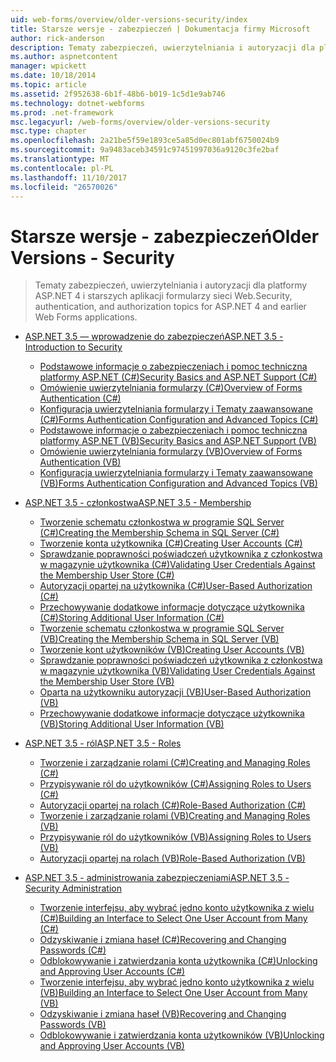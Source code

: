 ```yaml
---
uid: web-forms/overview/older-versions-security/index
title: Starsze wersje - zabezpieczeń | Dokumentacja firmy Microsoft
author: rick-anderson
description: Tematy zabezpieczeń, uwierzytelniania i autoryzacji dla platformy ASP.NET 4 i starszych aplikacji formularzy sieci Web.
ms.author: aspnetcontent
manager: wpickett
ms.date: 10/18/2014
ms.topic: article
ms.assetid: 2f952638-6b1f-48b6-b019-1c5d1e9ab746
ms.technology: dotnet-webforms
ms.prod: .net-framework
msc.legacyurl: /web-forms/overview/older-versions-security
msc.type: chapter
ms.openlocfilehash: 2a21be5f59e1893ce5a85d0ec801abf6750024b9
ms.sourcegitcommit: 9a9483aceb34591c97451997036a9120c3fe2baf
ms.translationtype: MT
ms.contentlocale: pl-PL
ms.lasthandoff: 11/10/2017
ms.locfileid: "26570026"
---
```

<a name="older-versions---security"></a><span data-ttu-id="788f1-103">Starsze wersje - zabezpieczeń</span><span class="sxs-lookup"><span data-stu-id="788f1-103">Older Versions - Security</span></span>
====================
> <span data-ttu-id="788f1-104">Tematy zabezpieczeń, uwierzytelniania i autoryzacji dla platformy ASP.NET 4 i starszych aplikacji formularzy sieci Web.</span><span class="sxs-lookup"><span data-stu-id="788f1-104">Security, authentication, and authorization topics for ASP.NET 4 and earlier Web Forms applications.</span></span>


- [<span data-ttu-id="788f1-105">ASP.NET 3.5 — wprowadzenie do zabezpieczeń</span><span class="sxs-lookup"><span data-stu-id="788f1-105">ASP.NET 3.5 - Introduction to Security</span></span>](introduction/index.md)

    - [<span data-ttu-id="788f1-106">Podstawowe informacje o zabezpieczeniach i pomoc techniczna platformy ASP.NET (C#)</span><span class="sxs-lookup"><span data-stu-id="788f1-106">Security Basics and ASP.NET Support (C#)</span></span>](introduction/security-basics-and-asp-net-support-cs.md)
    - [<span data-ttu-id="788f1-107">Omówienie uwierzytelniania formularzy (C#)</span><span class="sxs-lookup"><span data-stu-id="788f1-107">Overview of Forms Authentication (C#)</span></span>](introduction/an-overview-of-forms-authentication-cs.md)
    - [<span data-ttu-id="788f1-108">Konfiguracja uwierzytelniania formularzy i Tematy zaawansowane (C#)</span><span class="sxs-lookup"><span data-stu-id="788f1-108">Forms Authentication Configuration and Advanced Topics (C#)</span></span>](introduction/forms-authentication-configuration-and-advanced-topics-cs.md)
    - [<span data-ttu-id="788f1-109">Podstawowe informacje o zabezpieczeniach i pomoc techniczna platformy ASP.NET (VB)</span><span class="sxs-lookup"><span data-stu-id="788f1-109">Security Basics and ASP.NET Support (VB)</span></span>](introduction/security-basics-and-asp-net-support-vb.md)
    - [<span data-ttu-id="788f1-110">Omówienie uwierzytelniania formularzy (VB)</span><span class="sxs-lookup"><span data-stu-id="788f1-110">Overview of Forms Authentication (VB)</span></span>](introduction/an-overview-of-forms-authentication-vb.md)
    - [<span data-ttu-id="788f1-111">Konfiguracja uwierzytelniania formularzy i Tematy zaawansowane (VB)</span><span class="sxs-lookup"><span data-stu-id="788f1-111">Forms Authentication Configuration and Advanced Topics (VB)</span></span>](introduction/forms-authentication-configuration-and-advanced-topics-vb.md)
- [<span data-ttu-id="788f1-112">ASP.NET 3.5 - członkostwa</span><span class="sxs-lookup"><span data-stu-id="788f1-112">ASP.NET 3.5 - Membership</span></span>](membership/index.md)

    - [<span data-ttu-id="788f1-113">Tworzenie schematu członkostwa w programie SQL Server (C#)</span><span class="sxs-lookup"><span data-stu-id="788f1-113">Creating the Membership Schema in SQL Server (C#)</span></span>](membership/creating-the-membership-schema-in-sql-server-cs.md)
    - [<span data-ttu-id="788f1-114">Tworzenie konta użytkownika (C#)</span><span class="sxs-lookup"><span data-stu-id="788f1-114">Creating User Accounts (C#)</span></span>](membership/creating-user-accounts-cs.md)
    - [<span data-ttu-id="788f1-115">Sprawdzanie poprawności poświadczeń użytkownika z członkostwa w magazynie użytkownika (C#)</span><span class="sxs-lookup"><span data-stu-id="788f1-115">Validating User Credentials Against the Membership User Store (C#)</span></span>](membership/validating-user-credentials-against-the-membership-user-store-cs.md)
    - [<span data-ttu-id="788f1-116">Autoryzacji opartej na użytkownika (C#)</span><span class="sxs-lookup"><span data-stu-id="788f1-116">User-Based Authorization (C#)</span></span>](membership/user-based-authorization-cs.md)
    - [<span data-ttu-id="788f1-117">Przechowywanie dodatkowe informacje dotyczące użytkownika (C#)</span><span class="sxs-lookup"><span data-stu-id="788f1-117">Storing Additional User Information (C#)</span></span>](membership/storing-additional-user-information-cs.md)
    - [<span data-ttu-id="788f1-118">Tworzenie schematu członkostwa w programie SQL Server (VB)</span><span class="sxs-lookup"><span data-stu-id="788f1-118">Creating the Membership Schema in SQL Server (VB)</span></span>](membership/creating-the-membership-schema-in-sql-server-vb.md)
    - [<span data-ttu-id="788f1-119">Tworzenie kont użytkowników (VB)</span><span class="sxs-lookup"><span data-stu-id="788f1-119">Creating User Accounts (VB)</span></span>](membership/creating-user-accounts-vb.md)
    - [<span data-ttu-id="788f1-120">Sprawdzanie poprawności poświadczeń użytkownika z członkostwa w magazynie użytkownika (VB)</span><span class="sxs-lookup"><span data-stu-id="788f1-120">Validating User Credentials Against the Membership User Store (VB)</span></span>](membership/validating-user-credentials-against-the-membership-user-store-vb.md)
    - [<span data-ttu-id="788f1-121">Oparta na użytkowniku autoryzacji (VB)</span><span class="sxs-lookup"><span data-stu-id="788f1-121">User-Based Authorization (VB)</span></span>](membership/user-based-authorization-vb.md)
    - [<span data-ttu-id="788f1-122">Przechowywanie dodatkowe informacje dotyczące użytkownika (VB)</span><span class="sxs-lookup"><span data-stu-id="788f1-122">Storing Additional User Information (VB)</span></span>](membership/storing-additional-user-information-vb.md)
- [<span data-ttu-id="788f1-123">ASP.NET 3.5 - ról</span><span class="sxs-lookup"><span data-stu-id="788f1-123">ASP.NET 3.5 - Roles</span></span>](roles/index.md)

    - [<span data-ttu-id="788f1-124">Tworzenie i zarządzanie rolami (C#)</span><span class="sxs-lookup"><span data-stu-id="788f1-124">Creating and Managing Roles (C#)</span></span>](roles/creating-and-managing-roles-cs.md)
    - [<span data-ttu-id="788f1-125">Przypisywanie ról do użytkowników (C#)</span><span class="sxs-lookup"><span data-stu-id="788f1-125">Assigning Roles to Users (C#)</span></span>](roles/assigning-roles-to-users-cs.md)
    - [<span data-ttu-id="788f1-126">Autoryzacji opartej na rolach (C#)</span><span class="sxs-lookup"><span data-stu-id="788f1-126">Role-Based Authorization (C#)</span></span>](roles/role-based-authorization-cs.md)
    - [<span data-ttu-id="788f1-127">Tworzenie i zarządzanie rolami (VB)</span><span class="sxs-lookup"><span data-stu-id="788f1-127">Creating and Managing Roles (VB)</span></span>](roles/creating-and-managing-roles-vb.md)
    - [<span data-ttu-id="788f1-128">Przypisywanie ról do użytkowników (VB)</span><span class="sxs-lookup"><span data-stu-id="788f1-128">Assigning Roles to Users (VB)</span></span>](roles/assigning-roles-to-users-vb.md)
    - [<span data-ttu-id="788f1-129">Autoryzacji opartej na rolach (VB)</span><span class="sxs-lookup"><span data-stu-id="788f1-129">Role-Based Authorization (VB)</span></span>](roles/role-based-authorization-vb.md)
- [<span data-ttu-id="788f1-130">ASP.NET 3.5 - administrowania zabezpieczeniami</span><span class="sxs-lookup"><span data-stu-id="788f1-130">ASP.NET 3.5 - Security Administration</span></span>](admin/index.md)

    - [<span data-ttu-id="788f1-131">Tworzenie interfejsu, aby wybrać jedno konto użytkownika z wielu (C#)</span><span class="sxs-lookup"><span data-stu-id="788f1-131">Building an Interface to Select One User Account from Many (C#)</span></span>](admin/building-an-interface-to-select-one-user-account-from-many-cs.md)
    - [<span data-ttu-id="788f1-132">Odzyskiwanie i zmiana haseł (C#)</span><span class="sxs-lookup"><span data-stu-id="788f1-132">Recovering and Changing Passwords (C#)</span></span>](admin/recovering-and-changing-passwords-cs.md)
    - [<span data-ttu-id="788f1-133">Odblokowywanie i zatwierdzania konta użytkownika (C#)</span><span class="sxs-lookup"><span data-stu-id="788f1-133">Unlocking and Approving User Accounts (C#)</span></span>](admin/unlocking-and-approving-user-accounts-cs.md)
    - [<span data-ttu-id="788f1-134">Tworzenie interfejsu, aby wybrać jedno konto użytkownika z wielu (VB)</span><span class="sxs-lookup"><span data-stu-id="788f1-134">Building an Interface to Select One User Account from Many (VB)</span></span>](admin/building-an-interface-to-select-one-user-account-from-many-vb.md)
    - [<span data-ttu-id="788f1-135">Odzyskiwanie i zmiana haseł (VB)</span><span class="sxs-lookup"><span data-stu-id="788f1-135">Recovering and Changing Passwords (VB)</span></span>](admin/recovering-and-changing-passwords-vb.md)
    - [<span data-ttu-id="788f1-136">Odblokowywanie i zatwierdzania konta użytkowników (VB)</span><span class="sxs-lookup"><span data-stu-id="788f1-136">Unlocking and Approving User Accounts (VB)</span></span>](admin/unlocking-and-approving-user-accounts-vb.md)
